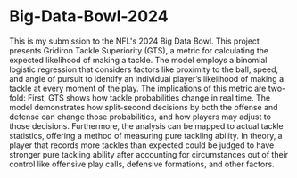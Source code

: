 # Big-Data-Bowl-2024

This is my submission to the NFL's 2024 Big Data Bowl. This project presents Gridiron Tackle Superiority (GTS), a metric for calculating the expected likelihood of making a tackle. The model employs a binomial logistic regression that considers factors like proximity to the ball, speed, and angle of pursuit to identify an individual player’s likelihood of making a tackle at every moment of the play. The implications of this metric are two-fold: First, GTS shows how tackle probabilities change in real time. The model demonstrates how split-second decisions by both the offense and defense can change those probabilities, and how players may adjust to those decisions. Furthermore, the analysis can be mapped to actual tackle statistics, offering a method of measuring pure tackling ability. In theory, a player that records more tackles than expected could be judged to have stronger pure tackling ability after accounting for circumstances out of their control like offensive play calls, defensive formations, and other factors.
